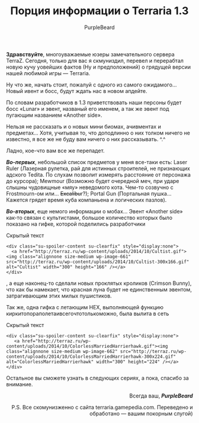 ﻿---
title: Порция информации о Terraria 1.3
author: PurpleBeard
layout: post
---
<p style="text-align: left;">
  <strong>Здравствуйте</strong>, многоуважаемые юзеры замечательного сервера TerraZ. Сегодня, только для вас я скмуниздил, перевел и перерабтал новую кучу yовейших фактов (Ну и предположений) о грядущей версии нашей любимой игры &#8212; Terraria.
</p>

<p style="text-align: left;">
  Ну что же, начать стоит, пожалуй с одного из самого ожидамого&#8230; Новый ивент и босс, будут ждать нас в новом апдейте.
</p>

<p style="text-align: left;">
  По словам разработчиков в 1.3 приветствовать наши персоны будет босс &#171;Lunar&#187; и эвент, названый его именем, а так же эвент под пугающим названием &#171;Another side&#187;.
</p>

<p style="text-align: left;">
  Нельзя не рассказать и о новых мини биомах, ачивментах и предметах&#8230; Хотя, учитывая то, что доподлинно о них толком ничего не известно, я все же не буду вам ничего о них рассказывать. ^.^
</p>

<p style="text-align: left;">
  Ладно, кое-что вам все же перепадет.
</p>

<p style="text-align: left;">
  <strong><em>Во-первых</em></strong>, небольшой список предметов у меня все-таки есть: Laser Ruler (Лазерная рулетка, рай для истинных строителей, не признающих адского Tedita. По слухам позволит измерять расстояние от персонажа до курсора); Mewmour (Возможно будет очередной меч, при ударе слышны чудовищные &#171;мяу&#187; неведомого кота. Чем-то созвучно с Frostmourn-ом или&#8230; <del>Excalibu</del>r?); Portal Gun (Портальная пушка&#8230; Кажется грядет время куба компаньена и логических пазлов).
</p>

<p style="text-align: left;">
  <strong><em>Во-вторых</em></strong>, еще немого информации о мобах&#8230; Эвент &#171;Another side&#187; как-то связан с культистами, большое количество которых было показано на гифке, которой поделились разработчики <div class="su-spoiler su-spoiler-style-default su-spoiler-icon-plus su-spoiler-closed">
    <div class="su-spoiler-title">
      <span class="su-spoiler-icon"></span>Скрытый текст
    </div>
    
    <div class="su-spoiler-content su-clearfix" style="display:none">
      <a href="http://terraz.ru/wp-content/uploads/2014/10/Cultist.gif"><img class="alignnone size-medium wp-image-661" src="http://terraz.ru/wp-content/uploads/2014/10/Cultist-300x166.gif" alt="Cultist" width="300" height="166" /></a>
    </div>
  </div>, а еще наконец-то сделали новых проклятых кроликов (Crimson Bunny), что как бы намекает, что красная луна будет не единственным эвентом, затрагивающим этих милых пушистиков.
</p>

<p style="text-align: left;">
  Так же, одна гифка с летающим НЕХ, выполняющей функцию киркитопораполетаивсегочтотолькоможно, была вылита в сеть <div class="su-spoiler su-spoiler-style-default su-spoiler-icon-plus su-spoiler-closed">
    <div class="su-spoiler-title">
      <span class="su-spoiler-icon"></span>Скрытый текст
    </div>
    
    <div class="su-spoiler-content su-clearfix" style="display:none">
       <a href="http://terraz.ru/wp-content/uploads/2014/10/ColorlessMarriedHarrierhawk.gif"><img class="alignnone size-medium wp-image-662" src="http://terraz.ru/wp-content/uploads/2014/10/ColorlessMarriedHarrierhawk-300x224.gif" alt="ColorlessMarriedHarrierhawk" width="300" height="224" /></a>
    </div>
  </div>
  
  <p style="text-align: left;">
    Остальное вы сможете узнать в следующих сериях, а пока, спасибо за внимание.
  </p>
  
  <p style="text-align: right;">
    Всегда ваш,<strong> <em>PurpleBeard</em></strong>
  </p>
  
  <p style="text-align: right;">
    P.S. Все скомунизженно с сайта terraria.gamepedia.com. Переведено и обработано &#8212; вашим покорным слугой)
  </p>